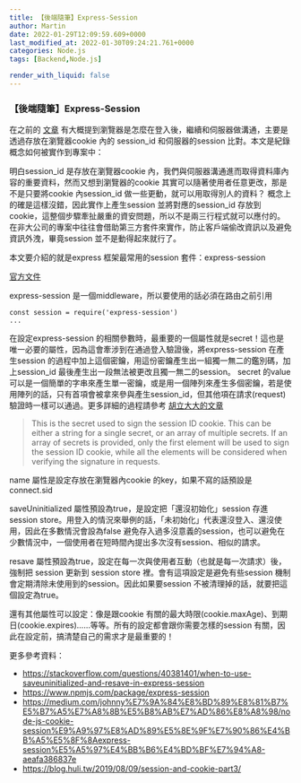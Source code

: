 ```yaml
---
title: 【後端隨筆】Express-Session
author: Martin
date: 2022-01-29T12:09:59.609+0000
last_modified_at: 2022-01-30T09:24:21.761+0000
categories: Node.js
tags: [Backend,Node.js]

render_with_liquid: false
---
```


### 【後端隨筆】Express\-Session

在之前的 [文章](https://medium.com/p/fb09b26345ba/edit) 有大概提到瀏覽器是怎麼在登入後，繼續和伺服器做溝通，主要是透過存放在瀏覽器cookie 內的 session\_id 和伺服器的session 比對。本文是紀錄概念如何被實作到專案中：

明白session\_id 是存放在瀏覽器cookie 內，我們與伺服器溝通進而取得資料庫內容的重要資料，然而又想到瀏覽器的cookie 其實可以隨著使用者任意更改，那是不是只要將cookie 內session\_id 做一些更動，就可以用取得別人的資料？
概念上的確是這樣沒錯，因此實作上產生session 並將對應的session\_id 存放到cookie，這整個步驟牽扯嚴重的資安問題，所以不是兩三行程式就可以應付的。在非大公司的專案中往往會借助第三方套件來實作，防止客戶端偷改資訊以及避免資訊外洩，畢竟session 並不是動得起來就行了。

本文要介紹的就是express 框架最常用的session 套件：express\-session


[官方文件](https://www.npmjs.com/package/express-session)


express\-session 是一個middleware，所以要使用的話必須在路由之前引用
```
const session = require('express-session')
...
```

在設定express\-session 的相關參數時，最重要的一個屬性就是secret！這也是唯一必要的屬性，因為這會牽涉到在通過登入驗證後，將express\-session 在產生session 的過程中加上這個密鑰，用這份密鑰產生出一組獨一無二的鑑別碼，加上session\_id 最後產生出一段無法被更改且獨一無二的session。
secret 的value 可以是一個簡單的字串來產生單一密鑰，或是用一個陣列來產生多個密鑰，若是使用陣列的話，只有首項會被拿來參與產生session\_id，但其他項在請求\(request\)驗證時一樣可以通過。更多詳細的過程請參考 [胡立大大的文章](https://blog.huli.tw/2019/08/09/session-and-cookie-part3/)


> This is the secret used to sign the session ID cookie\. This can be either a string for a single secret, or an array of multiple secrets\. If an array of secrets is provided, only the first element will be used to sign the session ID cookie, while all the elements will be considered when verifying the signature in requests\. 





name 屬性是設定存放在瀏覽器內cookie 的key，如果不寫的話預設是connect\.sid

saveUninitialized 屬性預設為true，是設定把「還沒初始化」session 存進session store。用登入的情況來舉例的話，「未初始化」代表還沒登入、還沒使用，因此在多數情況會設為false 避免存入過多沒意義的session，也可以避免在少數情況中，一個使用者在短時間內提出多次沒有session、相似的請求。

resave 屬性預設為true，設定在每一次與使用者互動（也就是每一次請求）後，強制把 session 更新到 session store 裡。會有這項設定是避免有些session 機制會定期清除未使用到的session。因此如果要session 不被清理掉的話，就要把這個設定為true。

還有其他屬性可以設定：像是跟cookie 有關的最大時限\(cookie\.maxAge\)、到期日\(cookie\.expires\)……等等。所有的設定都會跟你需要怎樣的session 有關，因此在設定前，搞清楚自己的需求才是最重要的！

更多參考資料：
- [https://stackoverflow\.com/questions/40381401/when\-to\-use\-saveuninitialized\-and\-resave\-in\-express\-session](https://stackoverflow.com/questions/40381401/when-to-use-saveuninitialized-and-resave-in-express-session)
- [https://www\.npmjs\.com/package/express\-session](https://www.npmjs.com/package/express-session)
- [https://medium\.com/johnny%E7%9A%84%E8%BD%89%E8%81%B7%E5%B7%A5%E7%A8%8B%E5%B8%AB%E7%AD%86%E8%A8%98/node\-js\-cookie\-session%E9%A9%97%E8%AD%89%E5%8E%9F%E7%90%86%E4%BB%A5%E5%8F%8Aexpress\-session%E5%A5%97%E4%BB%B6%E4%BD%BF%E7%94%A8\-aeafa386837e](https://medium.com/johnny%E7%9A%84%E8%BD%89%E8%81%B7%E5%B7%A5%E7%A8%8B%E5%B8%AB%E7%AD%86%E8%A8%98/node-js-cookie-session%E9%A9%97%E8%AD%89%E5%8E%9F%E7%90%86%E4%BB%A5%E5%8F%8Aexpress-session%E5%A5%97%E4%BB%B6%E4%BD%BF%E7%94%A8-aeafa386837e)
- [https://blog\.huli\.tw/2019/08/09/session\-and\-cookie\-part3/](https://blog.huli.tw/2019/08/09/session-and-cookie-part3/)





